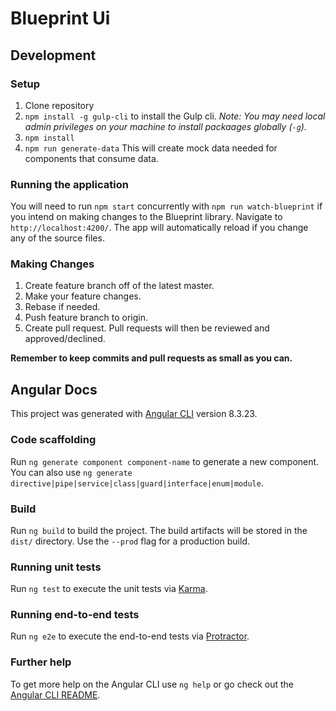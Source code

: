 # Blueprint Ui

## Development

### Setup
1. Clone repository
1. `npm install -g gulp-cli` to install the Gulp cli. *Note: You may need local admin privileges on your machine to install packaages globally (`-g`).*
1. `npm install`
1. `npm run generate-data` This will create mock data needed for components that consume data.

### Running the application
You will need to run `npm start` concurrently with `npm run watch-blueprint` if you intend on making changes to the Blueprint library. Navigate to `http://localhost:4200/`. The app will automatically reload if you change any of the source files.

### Making Changes
1. Create feature branch off of the latest master.
1. Make your feature changes.
1. Rebase if needed.
1. Push feature branch to origin.
1. Create pull request. Pull requests will then be reviewed and approved/declined.

**Remember to keep commits and pull requests as small as you can.**

## Angular Docs

This project was generated with [Angular CLI](https://github.com/angular/angular-cli) version 8.3.23.

### Code scaffolding

Run `ng generate component component-name` to generate a new component. You can also use `ng generate directive|pipe|service|class|guard|interface|enum|module`.

### Build

Run `ng build` to build the project. The build artifacts will be stored in the `dist/` directory. Use the `--prod` flag for a production build.

### Running unit tests

Run `ng test` to execute the unit tests via [Karma](https://karma-runner.github.io).

### Running end-to-end tests

Run `ng e2e` to execute the end-to-end tests via [Protractor](http://www.protractortest.org/).

### Further help

To get more help on the Angular CLI use `ng help` or go check out the [Angular CLI README](https://github.com/angular/angular-cli/blob/master/README.md).
